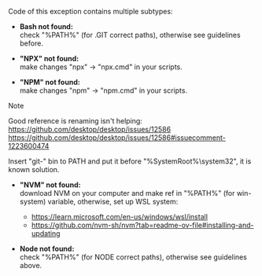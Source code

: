Code of this exception contains multiple subtypes:

- **Bash not found:**\
  check "%PATH%" (for .GIT correct paths), otherwise see guidelines before.

- **"NPX" not found:**\
  make changes "npx" → "npx.cmd" in your scripts.

- **"NPM" not found:**\
  make changes "npm" → "npm.cmd" in your scripts.

> [!Note]
> Good reference is renaming isn't helping:\
> <https://github.com/desktop/desktop/issues/12586>
> <https://github.com/desktop/desktop/issues/12586#issuecomment-1223600474>
>
> Insert "git-" bin to PATH and put it before "%SystemRoot%\system32", it is known
  solution.

- **"NVM" not found:**\
  download NVM on your computer and make ref in "%PATH%" (for win-system) variable,
  otherwise, set up WSL system:
  - <https://learn.microsoft.com/en-us/windows/wsl/install>
  - <https://github.com/nvm-sh/nvm?tab=readme-ov-file#installing-and-updating>

- **Node not found:**\
  check "%PATH%" (for NODE correct paths), otherwise see guidelines above.
